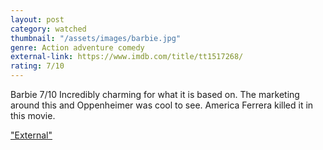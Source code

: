 ```yaml
---
layout: post
category: watched
thumbnail: "/assets/images/barbie.jpg"
genre: Action adventure comedy
external-link: https://www.imdb.com/title/tt1517268/
rating: 7/10
---
```

Barbie
7/10
Incredibly charming for what it is based on. The marketing around this and Oppenheimer was cool to see. America Ferrera killed it in this movie.

["External"](https://www.imdb.com/title/tt1517268/)